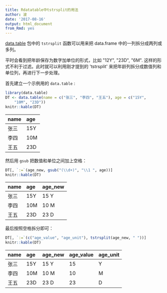 ```yaml
---
title: Rdatatable中tstrsplit的用法
author: 波
date: '2017-08-16'
output: html_document
from_Rmd: yes
---
```


[data.table](http://rdatatable.com) 包中的 `tstrsplit` 函数可以用来把 data.frame 中的一列拆分成两列或多列。

平时会看到把年龄保存为数字加单位的形式，比如 "12Y", "23D", "6M". 这样的形式不利于过滤。此时就可以利用刚才提到的 'tstrsplit' 来把年龄列拆分成数值列和单位列，再进行下一步处理。

首先建立一个示例用的 `data.table` : 

```r
library(data.table)
DT <- data.table(name = c("张三", "李四", "王五"), age = c("15Y", 
    "10M", "23D"))
knitr::kable(DT)
```



|name |age |
|:----|:---|
|张三 |15Y |
|李四 |10M |
|王五 |23D |

然后用 `gsub` 把数值和单位之间加上空格：

```r
DT[, `:=`(age_new, gsub("(\\d+)", "\\1 ", age))]
knitr::kable(DT)
```



|name |age |age_new |
|:----|:---|:-------|
|张三 |15Y |15 Y    |
|李四 |10M |10 M    |
|王五 |23D |23 D    |

最后按照空格拆分即可：

```r
DT[, `:=`(c("age_value", "age_unit"), tstrsplit(age_new, " "))]
knitr::kable(DT)
```



|name |age |age_new |age_value |age_unit |
|:----|:---|:-------|:---------|:--------|
|张三 |15Y |15 Y    |15        |Y        |
|李四 |10M |10 M    |10        |M        |
|王五 |23D |23 D    |23        |D        |

